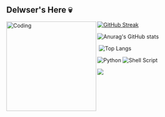 ## Delwser's Here 💀
<img align="left" alt="Coding" width="235" src="https://i.pinimg.com/564x/a9/52/5a/a9525a1d3040bc9976f9deaf5e252222.jpg">

[![GitHub Streak](https://github-readme-streak-stats.herokuapp.com?user=delwser&theme=midnight-purple&locale=pt_BR&exclude_days=Sun%2CSat)](https://git.io/streak-stats)


![Anurag's GitHub stats](https://github-readme-stats.vercel.app/api?username=delwser&show_icons=true&theme=midnight-purple)


‎ 
![Top Langs](https://github-readme-stats.vercel.app/api/top-langs/?username=delwser&layout=compact&theme=midnight-purple)

![Python](https://img.shields.io/badge/python-3670A0?style=for-the-badge&logo=python&logoColor=000000) ![Shell Script](https://img.shields.io/badge/shell_script-%23121011.svg?style=for-the-badge&logo=gnu-bash&logoColor=black)




![](width="235"&src="https://github.com/Delwser/Delwser/blob/main/skull.gif")

